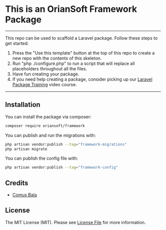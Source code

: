 # This is an OrianSoft Framework Package


---
This repo can be used to scaffold a Laravel package. Follow these steps to get started:

1. Press the "Use this template" button at the top of this repo to create a new repo with the contents of this skeleton.
2. Run "php ./configure.php" to run a script that will replace all placeholders throughout all the files.
3. Have fun creating your package.
4. If you need help creating a package, consider picking up our <a href="https://laravelpackage.training">Laravel Package Training</a> video course.
---


## Installation

You can install the package via composer:

```bash
composer require oriansoft/framework
```

You can publish and run the migrations with:

```bash
php artisan vendor:publish --tag="framework-migrations"
php artisan migrate
```

You can publish the config file with:

```bash
php artisan vendor:publish --tag="framework-config"
```

## Credits

- [Comus Bala](https://github.com/comusbala96)

## License

The MIT License (MIT). Please see [License File](LICENSE.md) for more information.
